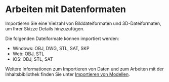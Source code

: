 # Arbeiten mit Datenformaten

Importieren Sie eine Vielzahl von Bilddateiformaten und 3D-Dateiformaten, um Ihrer Skizze Details hinzuzufügen.

Die folgenden Dateiformate können importiert werden:

* Windows: OBJ, DWG, STL, SAT, SKP&#x20;
* Web: OBJ, STL
* iOS: OBJ, STL, SAT

Weitere Informationen zum Importieren von Daten und zum Arbeiten mit der Inhaltsbibliothek finden Sie unter [Importieren von Modellen](../formit-primer/part-i/import-export-and-content-library.md).
